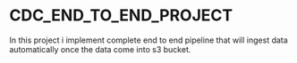# CDC_END_TO_END_PROJECT
In this project i implement complete end to end pipeline that will ingest data automatically once the data come into s3 bucket.
